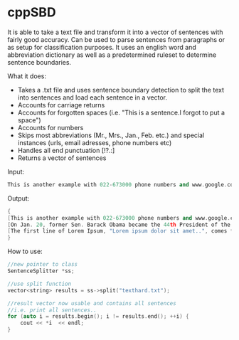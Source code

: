 # cppSBD
It is able to take a text file and transform it into a vector of sentences with fairly good accuracy. Can be used to parse sentences from paragraphs or as setup for classification purposes. It uses an english word and abbreviation dictionary as well as a predetermined ruleset to determine sentence boundaries.

What it does:

- Takes a .txt file and uses sentence boundary detection to split the text into sentences and load each sentence in a vector.
- Accounts for carriage returns
- Accounts for forgotten spaces (i.e. "This is a sentence.I forgot to put a space")
- Accounts for numbers
- Skips most abbreviations (Mr., Mrs., Jan., Feb. etc.) and special instances (urls, email adresses, phone numbers etc)
- Handles all end punctuation [!?.:]
- Returns a vector of sentences


Input:

```cpp
This is another example with 022-673000 phone numbers and www.google.com websites such that email@gmail.com adresses are also skipped. On Jan. 20, former Sen. Barack Obama became the 44th President of the U.S. Millions attended the inauguration. The first line of Lorem Ipsum, "Lorem ipsum dolor sit amet..", comes from a line in section 1.10.32.
```
Output:

```cpp
{
[This is another example with 022-673000 phone numbers and www.google.com websites such that email@gmail.com adresses are also skipped.], 
[On Jan. 20, former Sen. Barack Obama became the 44th President of the U.S. Millions attended the inauguration.], 
[The first line of Lorem Ipsum, "Lorem ipsum dolor sit amet..", comes from a line in section 1.10.32.]
}
```


How to use:
```cpp
//new pointer to class
SentenceSplitter *ss;

//use split function
vector<string> results = ss->split("texthard.txt");

//result vector now usable and contains all sentences
//i.e. print all sentences..
for (auto i = results.begin(); i != results.end(); ++i) {
    cout << *i  << endl;
}
```
